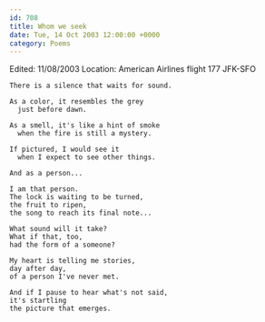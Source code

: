 ```yaml
---
id: 708
title: Whom we seek
date: Tue, 14 Oct 2003 12:00:00 +0000
category: Poems
---
```


Edited: 11/08/2003
Location: American Airlines flight 177 JFK-SFO

    There is a silence that waits for sound.

    As a color, it resembles the grey  
      just before dawn.

    As a smell, it's like a hint of smoke  
      when the fire is still a mystery.

    If pictured, I would see it  
      when I expect to see other things.

    And as a person...

    I am that person.  
    The lock is waiting to be turned,  
    the fruit to ripen,  
    the song to reach its final note...

    What sound will it take?  
    What if that, too,  
    had the form of a someone?

    My heart is telling me stories,  
    day after day,  
    of a person I've never met.

    And if I pause to hear what's not said,  
    it's startling  
    the picture that emerges.


